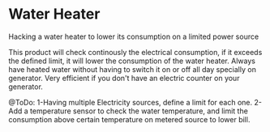 # Water Heater
Hacking a water heater to lower its consumption on a limited power source

This product will check continously the electrical consumption, if it exceeds the defined limit, it will lower the consumption of the water heater.
Always have heated water without having to switch it on or off all day specially on generator.
Very efficient if you don't have an electric counter on your generator.

@ToDo:
1-Having multiple Electricity sources, define a limit for each one.
2-Add a temperature sensor to check the water temperature, and limit the consumption above certain temperature on metered source to lower bill.
